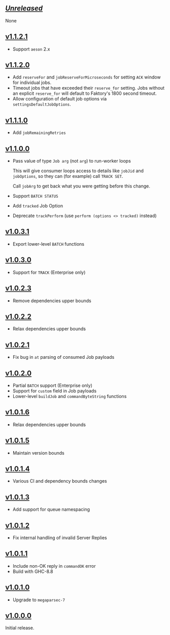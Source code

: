 ## [*Unreleased*](https://github.com/frontrowed/faktory_worker_haskell/compare/v1.1.2.1...main)

None

## [v1.1.2.1](https://github.com/frontrowed/faktory_worker_haskell/compare/v1.1.2.0...v1.1.2.1)

- Support `aeson` 2.x

## [v1.1.2.0](https://github.com/frontrowed/faktory_worker_haskell/compare/v1.1.1.0...v1.1.2.0)

- Add `reserveFor` and `jobReserveForMicroseconds` for setting `ACK` window for
  individual jobs.
- Timeout jobs that have exceeded their `reserve_for` setting. Jobs without an
  explicit `reserve_for` will default to Faktory's 1800 second timeout.
- Allow configuration of default job options via `settingsDefaultJobOptions`.

## [v1.1.1.0](https://github.com/frontrowed/faktory_worker_haskell/compare/v1.1.0.1...v1.1.1.0)

- Add `jobRemainingRetries`

## [v1.1.0.0](https://github.com/frontrowed/faktory_worker_haskell/compare/v1.0.3.1...v1.1.0.0)

- Pass value of type `Job arg` (not `arg`) to run-worker loops

  This will give consumer loops access to details like `jobJid` and
  `jobOptions`, so they can (for example) call `TRACK SET`.

  Call `jobArg` to get back what you were getting before this change.

- Support `BATCH STATUS`
- Add `tracked` Job Option
- Deprecate `trackPerform` (use `perform (options <> tracked)` instead)

## [v1.0.3.1](https://github.com/frontrowed/faktory_worker_haskell/compare/v1.0.3.0...v1.0.3.1)

- Export lower-level `BATCH` functions

## [v1.0.3.0](https://github.com/frontrowed/faktory_worker_haskell/compare/v1.0.2.3...v1.0.3.0)

- Support for `TRACK` (Enterprise only)

## [v1.0.2.3](https://github.com/frontrowed/faktory_worker_haskell/compare/v1.0.2.2...v1.0.2.3)

- Remove dependencies upper bounds

## [v1.0.2.2](https://github.com/frontrowed/faktory_worker_haskell/compare/v1.0.2.1...v1.0.2.2)

- Relax dependencies upper bounds

## [v1.0.2.1](https://github.com/frontrowed/faktory_worker_haskell/compare/v1.0.2.0...v1.0.2.1)

- Fix bug in `at` parsing of consumed Job payloads

## [v1.0.2.0](https://github.com/frontrowed/faktory_worker_haskell/compare/v1.0.1.6...v1.0.2.0)

- Partial `BATCH` support (Enterprise only)
- Support for `custom` field in Job payloads
- Lower-level `buildJob` and `commandByteString` functions

## [v1.0.1.6](https://github.com/frontrowed/faktory_worker_haskell/compare/v1.0.1.5...v1.0.1.6)

- Relax dependencies upper bounds

## [v1.0.1.5](https://github.com/frontrowed/faktory_worker_haskell/compare/v1.0.1.4...v1.0.1.5)

- Maintain version bounds

## [v1.0.1.4](https://github.com/frontrowed/faktory_worker_haskell/compare/v1.0.1.3...v1.0.1.4)

- Various CI and dependency bounds changes

## [v1.0.1.3](https://github.com/frontrowed/faktory_worker_haskell/compare/v1.0.1.2...v1.0.1.3)

- Add support for queue namespacing

## [v1.0.1.2](https://github.com/frontrowed/faktory_worker_haskell/compare/v1.0.1.1...v1.0.1.2)

- Fix internal handling of invalid Server Replies

## [v1.0.1.1](https://github.com/frontrowed/faktory_worker_haskell/compare/v1.0.1.0...v1.0.1.1)

- Include non-OK reply in `commandOK` error
- Build with GHC-8.8

## [v1.0.1.0](https://github.com/frontrowed/faktory_worker_haskell/compare/v1.0.0.0...v1.0.1.0)

- Upgrade to `megaparsec-7`

## [v1.0.0.0](https://github.com/frontrowed/faktory_worker_haskell/tree/v1.0.0.0)

Initial release.
